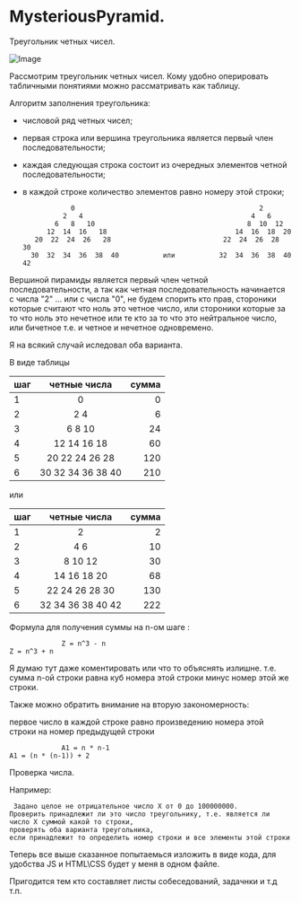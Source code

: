 # MysteriousPyramid.
Треугольник четных чисел.


![Image](scrin.png)


  Рассмотрим треугольник четных чисел. Кому удобно оперировать табличными понятиями можно рассматривать как таблицу.
  
Алгоритм заполнения треугольника:
 - числовой ряд четных чисел;
 - первая строка или вершина треугольника является первый член последовательности;
 - каждая следующая строка состоит из очередных элементов четной последовательности;
 - в каждой строке количество элементов равно номеру этой строки;



                   0                                              2
                 2   4                                          4   6
               6   8   10                                      8  10  12
             12  14  16   18                                14  16  18  20
          20  22  24  26   28                            22  24  26  28  30
         30  32  34  36  38  40           или           32  34  36  38  40  42



  Вершиной пирамиды является первый член четной последовательности, 
а так как четная последовательность начинается с числа "2" ... или с числа "0", 
не будем спорить кто прав, стороники которые считают что ноль это четное число,
или стороники которые за то что ноль это нечетное или те кто за то что это нейтральное число, 
или бичетное т.е. и четное и нечетное одновремено.
  
  Я на всякий случай иследовал оба варианта.
  
  В виде таблицы  
  
  | шаг | четные числа             | сумма  |                     
  |-----|:------------------------:|-------:|                     
  |  1  | 0                        |    0   |                     
  |  2  | 2   4                    |    6   |                     
  |  3  | 6   8   10               |   24   |                     
  |  4  | 12  14  16  18           |   60   |                     
  |  5  | 20  22  24  26  28       |  120   |                     
  |  6  | 30  32  34  36  38  40   |  210   |              
  
  
  или    
  
  
  | шаг | четные числа             | сумма  |
  |-----|:------------------------:|-------:|
  |  1  | 2                        |    2   |
  |  2  | 4   6                    |   10   |
  |  3  | 8   10  12               |   30   |
  |  4  | 14  16  18  20           |   68   |
  |  5  | 22  24  26  28  30       |  130   |
  |  6  | 32  34  36  38  40  42   |  222   |
  
  
   Формула для получения суммы на n-ом шаге :
                                  
                 Z = n^3 - n                                                     Z = n^3 + n
                 
  Я думаю тут даже коментировать или что то объяснять излишне.
  т.е. сумма n-ой строки равна куб номера этой строки минус номер этой же строки.
  
  
  Также можно обратить внимание на вторую закономерность:
    
  первое число в каждой строке равно произведению номера этой строки на номер предыдущей строки
  
                 A1 = n * n-1                                                    A1 = (n * (n-1)) + 2
                 
    
  Проверка числа.
  
  Например:
   
     Задано целое не отрицательное число X от 0 до 100000000.
    Проверить принадлежит ли это число треугольнику, т.е. является ли число X суммой какой то строки,
    проверять оба варианта треугольника,
    если принадлежит то определить номер строки и все элементы этой строки
    
    
  Теперь все выше сказанное попытаемься изложить в виде кода, для удобства JS и HTML\CSS будет у меня в одном файле.
  
Пригодится тем кто составляет листы собеседований, задачнки и т.д т.п.




 
  
